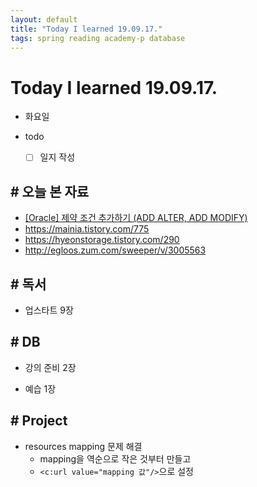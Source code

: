 ```yaml
---
layout: default
title: "Today I learned 19.09.17."
tags: spring reading academy-p database
---
```


# Today I learned 19.09.17.
- 화요일
- todo

  - [ ] 일지 작성



## # 오늘 본 자료

- [[Oracle] 제약 조건 추가하기 (ADD ALTER, ADD MODIFY)](https://m.blog.naver.com/PostView.nhn?blogId=likemony&logNo=220004433506&proxyReferer=https%3A%2F%2Fwww.google.com%2F)
- https://mainia.tistory.com/775
- https://hyeonstorage.tistory.com/290
- http://egloos.zum.com/sweeper/v/3005563



## # 독서

- 업스타트 9장



## # DB

- 강의 준비 2장

- 예습 1장

  

## # Project

- resources mapping 문제 해결
  - mapping을 역순으로 작은 것부터 만들고
  - `<c:url value="mapping 값"/>`으로 설정

